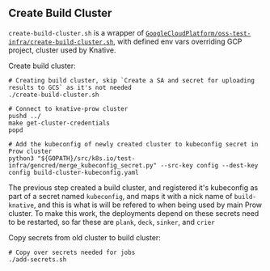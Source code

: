 ## Create Build Cluster

`create-build-cluster.sh` is a wrapper of
[`GoogleCloudPlatform/oss-test-infra/create-build-cluster.sh`](https://github.com/GoogleCloudPlatform/oss-test-infra/blob/master/prow/create-build-cluster.sh),
with defined env vars overriding GCP project, cluster used by Knative.

Create build cluster:

```
# Creating build cluster, skip `Create a SA and secret for uploading results to GCS` as it's not needed
./create-build-cluster.sh

# Connect to knative-prow cluster
pushd ../
make get-cluster-credentials
popd

# Add the kubeconfig of newly created cluster to kubeconfig secret in Prow cluster
python3 "${GOPATH}/src/k8s.io/test-infra/gencred/merge_kubeconfig_secret.py" --src-key config --dest-key config build-cluster-kubeconfig.yaml
```

The previous step created a build cluster, and registered it's kubeconfig as
part of a secret named `kubeconfig`, and maps it with a nick name of
`build-knative`, and this is what is will be refered to when being used by main
Prow cluster. To make this work, the deployments depend on these secrets need to
be restarted, so far these are `plank`, `deck`, `sinker`, and `crier`

Copy secrets from old cluster to build cluster:

```
# Copy over secrets needed for jobs
./add-secrets.sh
```
